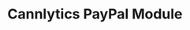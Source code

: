 # Cannlytics PayPal Module

<!-- TODO: Write documentation -->


<!-- TODO: Table of functions -->


<!-- TODO: Examples -->
